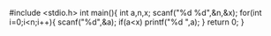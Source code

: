 #include <stdio.h>
int main(){
    int a,n,x;
    scanf("%d %d",&n,&x);
    for(int i=0;i<n;i++){
        scanf("%d",&a);
        if(a<x) printf("%d ",a);
    }
    return 0;
}
